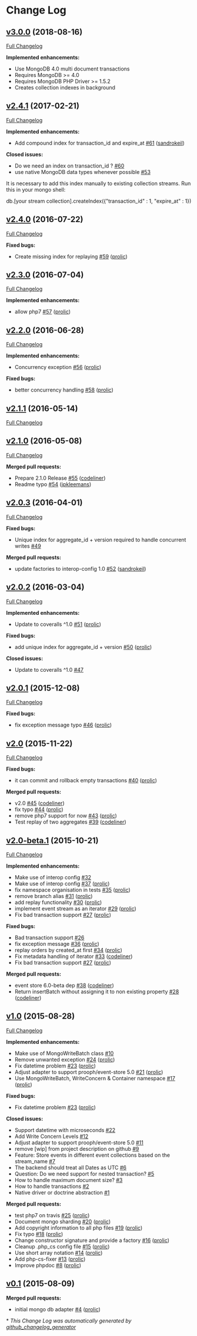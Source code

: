 # Change Log

## [v3.0.0](https://github.com/prooph/event-store-mongodb-adapter/tree/v3.0.0) (2018-08-16)
[Full Changelog](https://github.com/prooph/event-store-mongodb-adapter/compare/v2.4.1...v3.0.0)

**Implemented enhancements:**

- Use MongoDB 4.0 multi document transactions
- Requires MongoDB >= 4.0
- Requires MongoDB PHP Driver >= 1.5.2
- Creates collection indexes in background

## [v2.4.1](https://github.com/prooph/event-store-mongodb-adapter/tree/v2.4.1) (2017-02-21)
[Full Changelog](https://github.com/prooph/event-store-mongodb-adapter/compare/v2.4.0...v2.4.1)

**Implemented enhancements:**

- Add compound index for transaction\_id and expire\_at [\#61](https://github.com/prooph/event-store-mongodb-adapter/pull/61) ([sandrokeil](https://github.com/sandrokeil))

**Closed issues:**

- Do we need an index on transaction\_id ? [\#60](https://github.com/prooph/event-store-mongodb-adapter/issues/60)
- use native MongoDB data types whenever possible [\#53](https://github.com/prooph/event-store-mongodb-adapter/issues/53)

It is necessary to add this index manually to existing collection streams. Run this in your mongo shell:

db.[your stream collection].createIndex({"transaction_id" : 1, "expire_at" : 1})

## [v2.4.0](https://github.com/prooph/event-store-mongodb-adapter/tree/v2.4.0) (2016-07-22)
[Full Changelog](https://github.com/prooph/event-store-mongodb-adapter/compare/v2.3.0...v2.4.0)

**Fixed bugs:**

- Create missing index for replaying [\#59](https://github.com/prooph/event-store-mongodb-adapter/pull/59) ([prolic](https://github.com/prolic))

## [v2.3.0](https://github.com/prooph/event-store-mongodb-adapter/tree/v2.3.0) (2016-07-04)
[Full Changelog](https://github.com/prooph/event-store-mongodb-adapter/compare/v2.2.0...v2.3.0)

**Implemented enhancements:**

- allow php7 [\#57](https://github.com/prooph/event-store-mongodb-adapter/pull/57) ([prolic](https://github.com/prolic))

## [v2.2.0](https://github.com/prooph/event-store-mongodb-adapter/tree/v2.2.0) (2016-06-28)
[Full Changelog](https://github.com/prooph/event-store-mongodb-adapter/compare/v2.1.1...v2.2.0)

**Implemented enhancements:**

- Concurrency exception [\#56](https://github.com/prooph/event-store-mongodb-adapter/pull/56) ([prolic](https://github.com/prolic))

**Fixed bugs:**

- better concurrency handling [\#58](https://github.com/prooph/event-store-mongodb-adapter/pull/58) ([prolic](https://github.com/prolic))

## [v2.1.1](https://github.com/prooph/event-store-mongodb-adapter/tree/v2.1.1) (2016-05-14)
[Full Changelog](https://github.com/prooph/event-store-mongodb-adapter/compare/v2.1.0...v2.1.1)

## [v2.1.0](https://github.com/prooph/event-store-mongodb-adapter/tree/v2.1.0) (2016-05-08)
[Full Changelog](https://github.com/prooph/event-store-mongodb-adapter/compare/v2.0.3...v2.1.0)

**Merged pull requests:**

- Prepare 2.1.0 Release [\#55](https://github.com/prooph/event-store-mongodb-adapter/pull/55) ([codeliner](https://github.com/codeliner))
- Readme typo [\#54](https://github.com/prooph/event-store-mongodb-adapter/pull/54) ([jpkleemans](https://github.com/jpkleemans))

## [v2.0.3](https://github.com/prooph/event-store-mongodb-adapter/tree/v2.0.3) (2016-04-01)
[Full Changelog](https://github.com/prooph/event-store-mongodb-adapter/compare/v2.0.2...v2.0.3)

**Fixed bugs:**

- Unique index for aggregate\_id + version required to handle concurrent writes [\#49](https://github.com/prooph/event-store-mongodb-adapter/issues/49)

**Merged pull requests:**

- update factories to interop-config 1.0 [\#52](https://github.com/prooph/event-store-mongodb-adapter/pull/52) ([sandrokeil](https://github.com/sandrokeil))

## [v2.0.2](https://github.com/prooph/event-store-mongodb-adapter/tree/v2.0.2) (2016-03-04)
[Full Changelog](https://github.com/prooph/event-store-mongodb-adapter/compare/v2.0.1...v2.0.2)

**Implemented enhancements:**

- Update to coveralls ^1.0 [\#51](https://github.com/prooph/event-store-mongodb-adapter/pull/51) ([prolic](https://github.com/prolic))

**Fixed bugs:**

- add unique index for aggregate\_id + version [\#50](https://github.com/prooph/event-store-mongodb-adapter/pull/50) ([prolic](https://github.com/prolic))

**Closed issues:**

- Update to coveralls ^1.0 [\#47](https://github.com/prooph/event-store-mongodb-adapter/issues/47)

## [v2.0.1](https://github.com/prooph/event-store-mongodb-adapter/tree/v2.0.1) (2015-12-08)
[Full Changelog](https://github.com/prooph/event-store-mongodb-adapter/compare/v2.0...v2.0.1)

**Fixed bugs:**

- fix exception message typo [\#46](https://github.com/prooph/event-store-mongodb-adapter/pull/46) ([prolic](https://github.com/prolic))

## [v2.0](https://github.com/prooph/event-store-mongodb-adapter/tree/v2.0) (2015-11-22)
[Full Changelog](https://github.com/prooph/event-store-mongodb-adapter/compare/v2.0-beta.1...v2.0)

**Fixed bugs:**

- it can commit and rollback empty transactions [\#40](https://github.com/prooph/event-store-mongodb-adapter/pull/40) ([prolic](https://github.com/prolic))

**Merged pull requests:**

- v2.0 [\#45](https://github.com/prooph/event-store-mongodb-adapter/pull/45) ([codeliner](https://github.com/codeliner))
- fix typo [\#44](https://github.com/prooph/event-store-mongodb-adapter/pull/44) ([prolic](https://github.com/prolic))
- remove php7 support for now [\#43](https://github.com/prooph/event-store-mongodb-adapter/pull/43) ([prolic](https://github.com/prolic))
- Test replay of two aggregates [\#39](https://github.com/prooph/event-store-mongodb-adapter/pull/39) ([codeliner](https://github.com/codeliner))

## [v2.0-beta.1](https://github.com/prooph/event-store-mongodb-adapter/tree/v2.0-beta.1) (2015-10-21)
[Full Changelog](https://github.com/prooph/event-store-mongodb-adapter/compare/v1.0...v2.0-beta.1)

**Implemented enhancements:**

- Make use of interop config [\#32](https://github.com/prooph/event-store-mongodb-adapter/issues/32)
- Make use of interop config [\#37](https://github.com/prooph/event-store-mongodb-adapter/pull/37) ([prolic](https://github.com/prolic))
- fix namespace organisation in tests [\#35](https://github.com/prooph/event-store-mongodb-adapter/pull/35) ([prolic](https://github.com/prolic))
- remove branch alias [\#31](https://github.com/prooph/event-store-mongodb-adapter/pull/31) ([prolic](https://github.com/prolic))
- add replay functionality [\#30](https://github.com/prooph/event-store-mongodb-adapter/pull/30) ([prolic](https://github.com/prolic))
- implement event stream as an iterator [\#29](https://github.com/prooph/event-store-mongodb-adapter/pull/29) ([prolic](https://github.com/prolic))
- Fix bad transaction support [\#27](https://github.com/prooph/event-store-mongodb-adapter/pull/27) ([prolic](https://github.com/prolic))

**Fixed bugs:**

- Bad transaction support [\#26](https://github.com/prooph/event-store-mongodb-adapter/issues/26)
- fix exception message [\#36](https://github.com/prooph/event-store-mongodb-adapter/pull/36) ([prolic](https://github.com/prolic))
- replay orders by created\_at first [\#34](https://github.com/prooph/event-store-mongodb-adapter/pull/34) ([prolic](https://github.com/prolic))
- Fix metadata handling of iterator [\#33](https://github.com/prooph/event-store-mongodb-adapter/pull/33) ([codeliner](https://github.com/codeliner))
- Fix bad transaction support [\#27](https://github.com/prooph/event-store-mongodb-adapter/pull/27) ([prolic](https://github.com/prolic))

**Merged pull requests:**

- event store 6.0-beta dep [\#38](https://github.com/prooph/event-store-mongodb-adapter/pull/38) ([codeliner](https://github.com/codeliner))
- Return insertBatch without assigning it to non existing property [\#28](https://github.com/prooph/event-store-mongodb-adapter/pull/28) ([codeliner](https://github.com/codeliner))

## [v1.0](https://github.com/prooph/event-store-mongodb-adapter/tree/v1.0) (2015-08-28)
[Full Changelog](https://github.com/prooph/event-store-mongodb-adapter/compare/v0.1...v1.0)

**Implemented enhancements:**

- Make use of MongoWriteBatch class [\#10](https://github.com/prooph/event-store-mongodb-adapter/issues/10)
- Remove unwanted exception [\#24](https://github.com/prooph/event-store-mongodb-adapter/pull/24) ([prolic](https://github.com/prolic))
- Fix datetime problem [\#23](https://github.com/prooph/event-store-mongodb-adapter/pull/23) ([prolic](https://github.com/prolic))
- Adjust adapter to support prooph/event-store 5.0 [\#21](https://github.com/prooph/event-store-mongodb-adapter/pull/21) ([prolic](https://github.com/prolic))
- Use MongoWriteBatch, WriteConcern & Container namespace [\#17](https://github.com/prooph/event-store-mongodb-adapter/pull/17) ([prolic](https://github.com/prolic))

**Fixed bugs:**

- Fix datetime problem [\#23](https://github.com/prooph/event-store-mongodb-adapter/pull/23) ([prolic](https://github.com/prolic))

**Closed issues:**

- Support datetime with microseconds [\#22](https://github.com/prooph/event-store-mongodb-adapter/issues/22)
- Add Write Concern Levels [\#12](https://github.com/prooph/event-store-mongodb-adapter/issues/12)
- Adjust adapter to support prooph/event-store 5.0 [\#11](https://github.com/prooph/event-store-mongodb-adapter/issues/11)
- remove \[wip\] from project description on github [\#9](https://github.com/prooph/event-store-mongodb-adapter/issues/9)
- Feature: Store events in different event collections based on the stream\_name [\#7](https://github.com/prooph/event-store-mongodb-adapter/issues/7)
- The backend should treat all Dates as UTC [\#6](https://github.com/prooph/event-store-mongodb-adapter/issues/6)
- Question: Do we need support for nested transaction? [\#5](https://github.com/prooph/event-store-mongodb-adapter/issues/5)
- How to handle maximum document size? [\#3](https://github.com/prooph/event-store-mongodb-adapter/issues/3)
- How to handle transactions [\#2](https://github.com/prooph/event-store-mongodb-adapter/issues/2)
- Native driver or doctrine abstraction [\#1](https://github.com/prooph/event-store-mongodb-adapter/issues/1)

**Merged pull requests:**

- test php7 on travis [\#25](https://github.com/prooph/event-store-mongodb-adapter/pull/25) ([prolic](https://github.com/prolic))
- Document mongo sharding [\#20](https://github.com/prooph/event-store-mongodb-adapter/pull/20) ([prolic](https://github.com/prolic))
- Add copyright information to all php files [\#19](https://github.com/prooph/event-store-mongodb-adapter/pull/19) ([prolic](https://github.com/prolic))
- Fix typo [\#18](https://github.com/prooph/event-store-mongodb-adapter/pull/18) ([prolic](https://github.com/prolic))
- Change constructor signature and provide a factory [\#16](https://github.com/prooph/event-store-mongodb-adapter/pull/16) ([prolic](https://github.com/prolic))
- Cleanup .php\_cs config file [\#15](https://github.com/prooph/event-store-mongodb-adapter/pull/15) ([prolic](https://github.com/prolic))
- Use short array notation [\#14](https://github.com/prooph/event-store-mongodb-adapter/pull/14) ([prolic](https://github.com/prolic))
- Add php-cs-fixer [\#13](https://github.com/prooph/event-store-mongodb-adapter/pull/13) ([prolic](https://github.com/prolic))
- Improve phpdoc [\#8](https://github.com/prooph/event-store-mongodb-adapter/pull/8) ([prolic](https://github.com/prolic))

## [v0.1](https://github.com/prooph/event-store-mongodb-adapter/tree/v0.1) (2015-08-09)
**Merged pull requests:**

- initial mongo db adapter [\#4](https://github.com/prooph/event-store-mongodb-adapter/pull/4) ([prolic](https://github.com/prolic))



\* *This Change Log was automatically generated by [github_changelog_generator](https://github.com/skywinder/Github-Changelog-Generator)*
